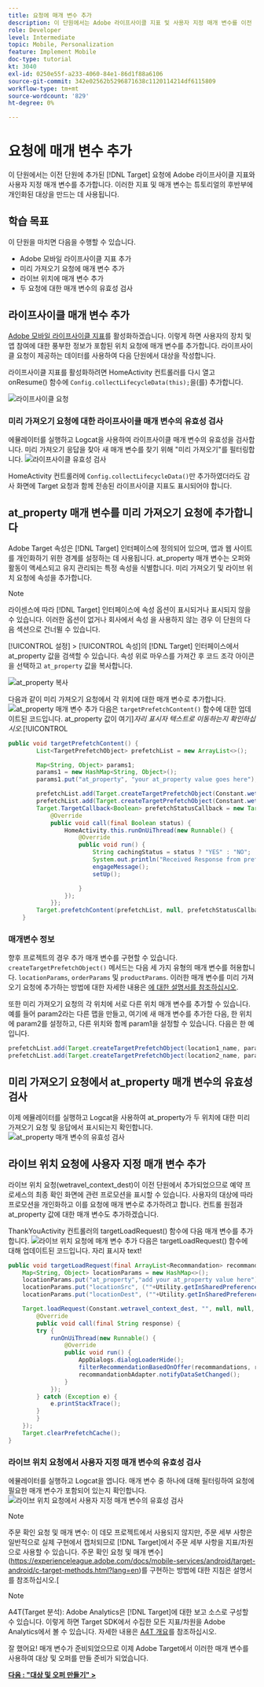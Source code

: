 ```yaml
---
title: 요청에 매개 변수 추가
description: 이 단원에서는 Adobe 라이프사이클 지표 및 사용자 지정 매개 변수를 이전 단원에 추가된 Target 요청에 추가합니다. 이러한 지표 및 매개 변수는 튜토리얼의 후반부에 개인화된 대상을 만드는 데 사용됩니다.
role: Developer
level: Intermediate
topic: Mobile, Personalization
feature: Implement Mobile
doc-type: tutorial
kt: 3040
exl-id: 0250e55f-a233-4060-84e1-86d1f88a6106
source-git-commit: 342e02562b5296871638c1120114214df6115809
workflow-type: tm+mt
source-wordcount: '829'
ht-degree: 0%

---
```


# 요청에 매개 변수 추가

이 단원에서는 이전 단원에 추가된 [!DNL Target] 요청에 Adobe 라이프사이클 지표와 사용자 지정 매개 변수를 추가합니다. 이러한 지표 및 매개 변수는 튜토리얼의 후반부에 개인화된 대상을 만드는 데 사용됩니다.

## 학습 목표

이 단원을 마치면 다음을 수행할 수 있습니다.

* Adobe 모바일 라이프사이클 지표 추가
* 미리 가져오기 요청에 매개 변수 추가
* 라이브 위치에 매개 변수 추가
* 두 요청에 대한 매개 변수의 유효성 검사

## 라이프사이클 매개 변수 추가

[Adobe 모바일 라이프사이클 지표](https://experienceleague.adobe.com/docs/mobile-services/android/metrics.html?lang=en)를 활성화하겠습니다. 이렇게 하면 사용자의 장치 및 앱 참여에 대한 풍부한 정보가 포함된 위치 요청에 매개 변수를 추가합니다. 라이프사이클 요청이 제공하는 데이터를 사용하여 다음 단원에서 대상을 작성합니다.

라이프사이클 지표를 활성화하려면 HomeActivity 컨트롤러를 다시 열고 onResume() 함수에 `Config.collectLifecycleData(this);`을(를) 추가합니다.

![라이프사이클 요청](assets/lifecycle_code.jpg)

### 미리 가져오기 요청에 대한 라이프사이클 매개 변수의 유효성 검사

에뮬레이터를 실행하고 Logcat을 사용하여 라이프사이클 매개 변수의 유효성을 검사합니다. 미리 가져오기 응답을 찾아 새 매개 변수를 찾기 위해 &quot;미리 가져오기&quot;를 필터링합니다.
![라이프사이클 유효성 검사](assets/lifecycle_validation.jpg)

HomeActivity 컨트롤러에 `Config.collectLifecycleData()`만 추가하였더라도 감사 화면에 Target 요청과 함께 전송된 라이프사이클 지표도 표시되어야 합니다.

## at_property 매개 변수를 미리 가져오기 요청에 추가합니다

Adobe Target 속성은 [!DNL Target] 인터페이스에 정의되어 있으며, 앱과 웹 사이트를 개인화하기 위한 경계를 설정하는 데 사용됩니다. at_property 매개 변수는 오퍼와 활동이 액세스되고 유지 관리되는 특정 속성을 식별합니다. 미리 가져오기 및 라이브 위치 요청에 속성을 추가합니다.

>[!NOTE]
>
>라이센스에 따라 [!DNL Target] 인터페이스에 속성 옵션이 표시되거나 표시되지 않을 수 있습니다. 이러한 옵션이 없거나 회사에서 속성 을 사용하지 않는 경우 이 단원의 다음 섹션으로 건너뛸 수 있습니다.

[!UICONTROL 설정] > [!UICONTROL 속성]의 [!DNL Target] 인터페이스에서 at_property 값을 검색할 수 있습니다.  속성 위로 마우스를 가져간 후 코드 조각 아이콘을 선택하고 `at_property` 값을 복사합니다.

![at_property 복사](assets/at_property_interface.jpg)

다음과 같이 미리 가져오기 요청에서 각 위치에 대한 매개 변수로 추가합니다.
![at_property 매개 변수 추가](assets/params_at_property.jpg)
다음은 `targetPrefetchContent()` 함수에 대한 업데이트된 코드입니다. at_property 값이 여기&#x200B;]_자리 표시자 텍스트로 이동하는지 확인하십시오._[!UICONTROL 

```java
public void targetPrefetchContent() {
        List<TargetPrefetchObject> prefetchList = new ArrayList<>();

        Map<String, Object> params1;
        params1 = new HashMap<String, Object>();
        params1.put("at_property", "your at_property value goes here");

        prefetchList.add(Target.createTargetPrefetchObject(Constant.wetravel_engage_home, params1));
        prefetchList.add(Target.createTargetPrefetchObject(Constant.wetravel_engage_search, params1));
        Target.TargetCallback<Boolean> prefetchStatusCallback = new Target.TargetCallback<Boolean>() {
            @Override
            public void call(final Boolean status) {
                HomeActivity.this.runOnUiThread(new Runnable() {
                    @Override
                    public void run() {
                        String cachingStatus = status ? "YES" : "NO";
                        System.out.println("Received Response from prefetch : " + cachingStatus);
                        engageMessage();
                        setUp();

                    }
                });
            }};
        Target.prefetchContent(prefetchList, null, prefetchStatusCallback);
    }
```

### 매개변수 정보

향후 프로젝트의 경우 추가 매개 변수를 구현할 수 있습니다. `createTargetPrefetchObject()` 메서드는 다음 세 가지 유형의 매개 변수를 허용합니다. `locationParams`, `orderParams` 및 `productParams`. 이러한 매개 변수를 미리 가져오기 요청에 추가하는 방법에 대한 자세한 내용은 [에 대한 설명서를 참조하십시오](https://experienceleague.adobe.com/docs/mobile-services/android/target-android/c-mob-target-prefetch-android.html?lang=en).

또한 미리 가져오기 요청의 각 위치에 서로 다른 위치 매개 변수를 추가할 수 있습니다. 예를 들어 param2라는 다른 맵을 만들고, 여기에 새 매개 변수를 추가한 다음, 한 위치에 param2를 설정하고, 다른 위치와 함께 param1을 설정할 수 있습니다. 다음은 한 예입니다.

```java
prefetchList.add(Target.createTargetPrefetchObject(location1_name, params1);
prefetchList.add(Target.createTargetPrefetchObject(location2_name, params2);
```

## 미리 가져오기 요청에서 at_property 매개 변수의 유효성 검사

이제 에뮬레이터를 실행하고 Logcat을 사용하여 at_property가 두 위치에 대한 미리 가져오기 요청 및 응답에서 표시되는지 확인합니다.
![at_property 매개 변수의 유효성 검사](assets/parameters_at_property_validation.jpg)

## 라이브 위치 요청에 사용자 지정 매개 변수 추가

라이브 위치 요청(wetravel_context_dest)이 이전 단원에서 추가되었으므로 예약 프로세스의 최종 확인 화면에 관련 프로모션을 표시할 수 있습니다. 사용자의 대상에 따라 프로모션을 개인화하고 이를 요청에 매개 변수로 추가하려고 합니다. 컨트롤 원점과 at_property 값에 대한 매개 변수도 추가하겠습니다.

ThankYouActivity 컨트롤러의 targetLoadRequest() 함수에 다음 매개 변수를 추가합니다.
![라이브 위치 요청에 매개 변수 추가](assets/parameters_live_location.jpg)
다음은 targetLoadRequest() 함수에 대해 업데이트된 코드입니다. 자리 표시자 text!

```java
public void targetLoadRequest(final ArrayList<Recommandation> recommandations) {
    Map<String, Object> locationParams = new HashMap<>();
    locationParams.put("at_property","add your at_property value here");
    locationParams.put("locationSrc", (""+Utility.getInSharedPreference(ThankYouActivity.this,Constant.departure,"")));
    locationParams.put("locationDest", (""+Utility.getInSharedPreference(ThankYouActivity.this,Constant.destination,"")));

    Target.loadRequest(Constant.wetravel_context_dest, "", null, null, locationParams, new Target.TargetCallback<String>() {
        @Override
        public void call(final String response) {
        try {
            runOnUiThread(new Runnable() {
                @Override
                public void run() {
                    AppDialogs.dialogLoaderHide();
                    filterRecommendationBasedOnOffer(recommandations, response);
                    recommandationbAdapter.notifyDataSetChanged();
                }
            });
        } catch (Exception e) {
            e.printStackTrace();
        }
        }
    });
    Target.clearPrefetchCache();
}
```

### 라이브 위치 요청에서 사용자 지정 매개 변수의 유효성 검사

에뮬레이터를 실행하고 Logcat을 엽니다. 매개 변수 중 하나에 대해 필터링하여 요청에 필요한 매개 변수가 포함되어 있는지 확인합니다.
![라이브 위치 요청에서 사용자 지정 매개 변수의 유효성 검사](assets/parameters_live_location_validation.jpg)

>[!NOTE]
>
>주문 확인 요청 및 매개 변수: 이 데모 프로젝트에서 사용되지 않지만, 주문 세부 사항은 일반적으로 실제 구현에서 캡처되므로 [!DNL Target]에서 주문 세부 사항을 지표/차원으로 사용할 수 있습니다. 주문 확인 요청 및 매개 변수](https://experienceleague.adobe.com/docs/mobile-services/android/target-android/c-target-methods.html?lang=en)를 구현하는 방법에 대한 지침은 설명서를 참조하십시오.[

>[!NOTE]
>
>A4T(Target 분석): Adobe Analytics은 [!DNL Target]에 대한 보고 소스로 구성할 수 있습니다. 이렇게 하면 Target SDK에서 수집한 모든 지표/차원을 Adobe Analytics에서 볼 수 있습니다. 자세한 내용은 [A4T 개요](https://experienceleague.adobe.com/docs/target/using/integrate/a4t/a4t.html?lang=en)를 참조하십시오.

잘 했어요! 매개 변수가 준비되었으므로 이제 Adobe Target에서 이러한 매개 변수를 사용하여 대상 및 오퍼를 만들 준비가 되었습니다.

**[다음 : &quot;대상 및 오퍼 만들기&quot; >](create-audiences-and-offers.md)**
